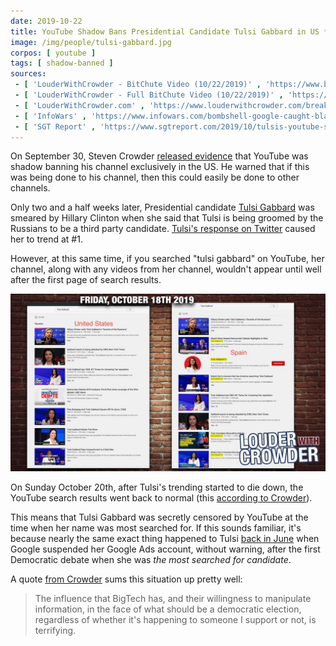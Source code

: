 ```yaml
---
date: 2019-10-22
title: YouTube Shadow Bans Presidential Candidate Tulsi Gabbard in US *ONLY*
image: /img/people/tulsi-gabbard.jpg
corpos: [ youtube ]
tags: [ shadow-banned ]
sources:
 - [ 'LouderWithCrowder - BitChute Video (10/22/2019)' , 'https://www.bitchute.com/video/-T0RyYMSNWc/' ]
 - [ 'LouderWithCrowder - Full BitChute Video (10/22/2019)' , 'https://www.bitchute.com/video/YHHQl3ND6bk/' ]
 - [ 'LouderWithCrowder.com' , 'https://www.louderwithcrowder.com/breaking-youtube-election-meddling-of-tulsi-gabbard/' ]
 - [ 'InfoWars' , 'https://www.infowars.com/bombshell-google-caught-blacklisting-tulsi-gabbard/' ]
 - [ 'SGT Report' , 'https://www.sgtreport.com/2019/10/tulsis-youtube-suppressed/' ]
---
```


On September 30, Steven Crowder [released evidence](/e/crowder-confirms-youtube-shadow-ban/) that YouTube was shadow banning his channel exclusively in the US.
He warned that if this was being done to his channel, then this could easily be done to other channels.

Only two and a half weeks later, Presidential candidate [Tulsi Gabbard](https://www.tulsi2020.com/) was smeared by Hillary Clinton when she said that Tulsi is being groomed by the Russians to be a third party candidate.
[Tulsi's response on Twitter](https://twitter.com/TulsiGabbard/status/1185289626409406464) caused her to trend at #1.

However, at this same time, if you searched "tulsi gabbard" on YouTube, her channel, along with any videos from her channel, wouldn't appear until well after the first page of search results.

[![YouTube Search Results for "tulsi gabbard" for Spain vs US](tulsi-shadow-ban-spain-vs-us.jpg)](tulsi-shadow-ban-spain-vs-us.jpg)

On Sunday October 20th, after Tulsi's trending started to die down, the YouTube search results went back to normal (this [according to Crowder](https://www.louderwithcrowder.com/breaking-youtube-election-meddling-of-tulsi-gabbard/)).

This means that Tulsi Gabbard was secretly censored by YouTube at the time when her name was most searched for.
If this sounds familiar, it's because nearly the same exact thing happened to Tulsi [back in June](https://www.breitbart.com/tech/2019/07/25/tulsi-gabbard-sues-google-for-censorship-of-ads/) when Google suspended her Google Ads account, without warning, after the first Democratic debate when she was _the most searched for candidate_.

A quote [from Crowder](https://www.bitchute.com/video/-T0RyYMSNWc/) sums this situation up pretty well:
> The influence that BigTech has, and their willingness to manipulate information, in the face of what should be a democratic election, regardless of whether it's happening to someone I support or not, is terrifying.

